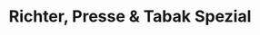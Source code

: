 ---
title: "Richter, Presse & Tabak Spezial"
url: /dessau-rosslau/richter-presse-und-tabak-spezial/
shop: Kiosk
---